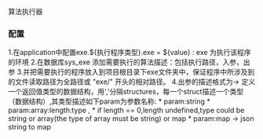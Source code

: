 算法执行器

### 配置
1.在application中配置exe.${执行程序类型}.exe = ${value} : exe 为执行该程序的环境
2.在数据库sys_exe 添加需要执行的算法描述：包括执行路径，入参，出参
3.并把需要执行的程序放入到项目根目录下exe文件夹中，保证程序中所涉及到的文件读取路径为全路径或 "exe/" 开头的相对路径。
4.出参的描述格式为->   定义一个返回值类型的数据结构，用','分隔structures，每一个struct描述一个类型（数据结构）,其类型描述如下param为参数名称:
                *           param:string
                *           param:array:length:type ,
                *           if length == 0,length undefined,type could be string or array(the type of array must be string) or map
                *           param:map -> json string to map
